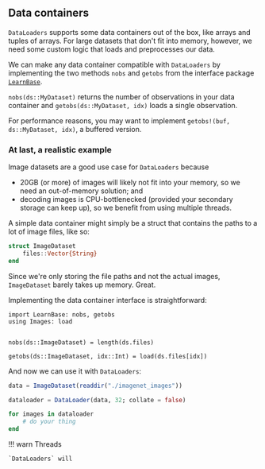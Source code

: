 ## Data containers

`DataLoaders` supports some data containers out of the box, like arrays
and tuples of arrays. For large datasets that don't fit into memory, however,
we need some custom logic that loads and preprocesses our data.

We can make any data container compatible with `DataLoaders` by implementing
the two methods `nobs` and `getobs` from the interface package [`LearnBase`](https://github.com/JuliaML/LearnBase.jl).

`nobs(ds::MyDataset)` returns the number of observations in your data container
and `getobs(ds::MyDataset, idx)` loads a single observation.

For performance reasons, you may want to implement `getobs!(buf, ds::MyDataset, idx)`, a buffered version.

### At last, a realistic example

Image datasets are a good use case for `DataLoaders` because

- 20GB (or more) of images will likely not fit into your memory, so we need an
  out-of-memory solution; and
- decoding images is CPU-bottlenecked (provided your secondary storage can keep up),
  so we benefit from using multiple threads.

A simple data container might simply be a struct that contains the paths to
a lot of image files, like so:

```julia
struct ImageDataset
    files::Vector{String}
end
```

Since we're only storing the file paths and not the actual images, `ImageDataset`
barely takes up memory. Great.

Implementing the data container interface is straightforward:

```
import LearnBase: nobs, getobs
using Images: load


nobs(ds::ImageDataset) = length(ds.files)

getobs(ds::ImageDataset, idx::Int) = load(ds.files[idx])
```

And now we can use it with `DataLoaders`:

```julia
data = ImageDataset(readdir("./imagenet_images"))

dataloader = DataLoader(data, 32; collate = false)

for images in dataloader
    # do your thing
end
```

!!! warn Threads
    
    `DataLoaders` will

